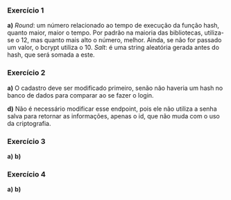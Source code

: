 ### Exercício 1
**a)** *Round*: um número relacionado ao tempo de execução da função hash, quanto maior, maior o tempo. Por padrão na maioria das bibliotecas, utiliza-se o 12, mas quanto mais alto o número, melhor. 
Ainda, se não for passado um valor, o bcrypt utiliza o 10.
*Salt*: é uma string aleatória gerada antes do hash, que será somada a este.

### Exercício 2
**a)** O cadastro deve ser modificado primeiro, senão não haveria um hash no banco de dados para comparar ao se fazer o login.

**d)** Não é necessário modificar esse endpoint, pois ele não utiliza a senha salva para retornar as informações, apenas o id, que não muda com o uso da criptografia.

### Exercício 3
**a)**
**b)**

### Exercício 4
**a)**
**b)**
